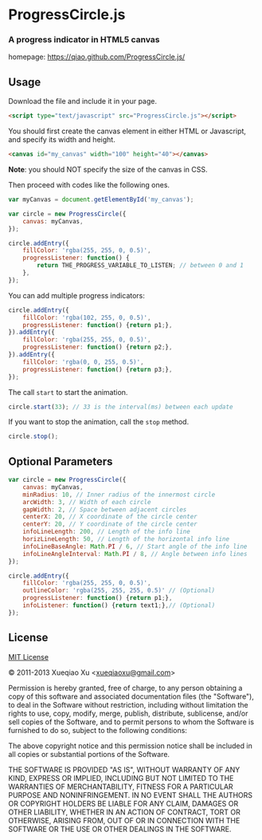ProgressCircle.js
=================

### A progress indicator in HTML5 canvas ###

homepage: https://qiao.github.com/ProgressCircle.js/

## Usage ##

Download the file and include it in your page.

```html
<script type="text/javascript" src="ProgressCircle.js"></script>
```

You should first create the canvas element in either HTML or Javascript, 
and specify its width and height. 

```html
<canvas id="my_canvas" width="100" height="40"></canvas>
```

**Note**: you should NOT specify the size of the canvas in CSS.

Then proceed with codes like the following ones.

```javascript
var myCanvas = document.getElementById('my_canvas');

var circle = new ProgressCircle({
    canvas: myCanvas,
});

circle.addEntry({
    fillColor: 'rgba(255, 255, 0, 0.5)',
    progressListener: function() {
        return THE_PROGRESS_VARIABLE_TO_LISTEN; // between 0 and 1
    },
});
```

You can add multiple progress indicators:

```javascript
circle.addEntry({
    fillColor: 'rgba(102, 255, 0, 0.5)',
    progressListener: function() {return p1;},
}).addEntry({
    fillColor: 'rgba(255, 255, 0, 0.5)',
    progressListener: function() {return p2;},
}).addEntry({
    fillColor: 'rgba(0, 0, 255, 0.5)',
    progressListener: function() {return p3;},
});
```

The call `start` to start the animation.

```javascript
circle.start(33); // 33 is the interval(ms) between each update
```

If you want to stop the animation, call the `stop` method.

```javascript
circle.stop();
```
        
## Optional Parameters ##

```javascript
var circle = new ProgressCircle({
    canvas: myCanvas, 
    minRadius: 10, // Inner radius of the innermost circle
    arcWidth: 3, // Width of each circle
    gapWidth: 2, // Space between adjacent circles
    centerX: 20, // X coordinate of the circle center
    centerY: 20, // Y coordinate of the circle center
    infoLineLength: 200, // Length of the info line
    horizLineLength: 50, // Length of the horizontal info line
    infoLineBaseAngle: Math.PI / 6, // Start angle of the info line
    infoLineAngleInterval: Math.PI / 8, // Angle between info lines
});

circle.addEntry({
    fillColor: 'rgba(255, 255, 0, 0.5)',
    outlineColor: 'rgba(255, 255, 255, 0.5)' // (Optional)
    progressListener: function() {return p1;},
    infoListener: function() {return text1;},// (Optional)
});
```


## License ##

[MIT License](https://www.opensource.org/licenses/mit-license.php)

&copy; 2011-2013 Xueqiao Xu &lt;xueqiaoxu@gmail.com&gt;

Permission is hereby granted, free of charge, to any person obtaining a copy of this software and associated documentation files (the "Software"), to deal in the Software without restriction, including without limitation the rights to use, copy, modify, merge, publish, distribute, sublicense, and/or sell copies of the Software, and to permit persons to whom the Software is furnished to do so, subject to the following conditions:

The above copyright notice and this permission notice shall be included in all copies or substantial portions of the Software.

THE SOFTWARE IS PROVIDED "AS IS", WITHOUT WARRANTY OF ANY KIND, EXPRESS OR IMPLIED, INCLUDING BUT NOT LIMITED TO THE WARRANTIES OF MERCHANTABILITY, FITNESS FOR A PARTICULAR PURPOSE AND NONINFRINGEMENT. IN NO EVENT SHALL THE AUTHORS OR COPYRIGHT HOLDERS BE LIABLE FOR ANY CLAIM, DAMAGES OR OTHER LIABILITY, WHETHER IN AN ACTION OF CONTRACT, TORT OR OTHERWISE, ARISING FROM, OUT OF OR IN CONNECTION WITH THE SOFTWARE OR THE USE OR OTHER DEALINGS IN THE SOFTWARE.
